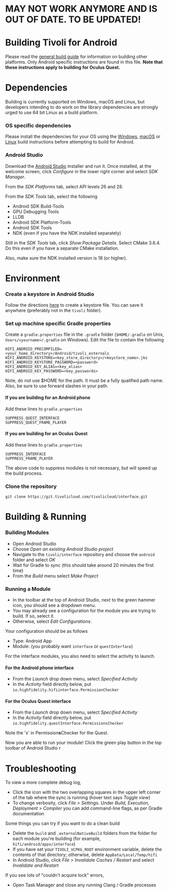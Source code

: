 # **MAY NOT WORK ANYMORE AND IS OUT OF DATE. TO BE UPDATED!**

# Building Tivoli for Android

Please read the [general build guide](BUILD.md) for information on building other platforms. Only Android specific instructions are found in this file. **Note that these instructions apply to building for Oculus Quest.**

# Dependencies

Building is currently supported on Windows, macOS and Linux, but developers intending to do work on the library dependencies are strongly urged to use 64 bit Linux as a build platform.

### OS specific dependencies

Please install the dependencies for your OS using the [Windows](BUILD_WINDOWS.md), [macOS](BUILD_MACOS.md) or [Linux](BUILD_LINUX.md) build instructions before attempting to build for Android.

### Android Studio

Download the [Android Studio](https://developer.android.com/studio/index.html) installer and run it. Once installed, at the welcome screen, click _Configure_ in the lower right corner and select _SDK Manager_.

From the _SDK Platforms_ tab, select API levels 26 and 28.

From the _SDK Tools_ tab, select the following

-   Android SDK Build-Tools
-   GPU Debugging Tools
-   LLDB
-   Android SDK Platform-Tools
-   Android SDK Tools
-   NDK (even if you have the NDK installed separately)

Still in the _SDK Tools_ tab, click _Show Package Details_. Select CMake 3.6.4. Do this even if you have a separate CMake installation.

Also, make sure the NDK installed version is 18 (or higher).

# Environment

### Create a keystore in Android Studio

Follow the directions [here](https://developer.android.com/studio/publish/app-signing#generate-key) to create a keystore file. You can save it anywhere (preferably not in the `tivoli` folder).

### Set up machine specific Gradle properties

Create a `gradle.properties` file in the `.gradle` folder (`$HOME/.gradle` on Unix, `Users/<yourname>/.gradle` on Windows). Edit the file to contain the following

    HIFI_ANDROID_PRECOMPILED=<your_home_directory>/Android/tivoli_externals
    HIFI_ANDROID_KEYSTORE=<key_store_directory>/<keystore_name>.jks
    HIFI_ANDROID_KEYSTORE_PASSWORD=<password>
    HIFI_ANDROID_KEY_ALIAS=<key_alias>
    HIFI_ANDROID_KEY_PASSWORD=<key_passwords>

Note, do not use \$HOME for the path. It must be a fully qualified path name. Also, be sure to use forward slashes in your path.

#### If you are building for an Android phone

Add these lines to `gradle.properties`

    SUPPRESS_QUEST_INTERFACE
    SUPPRESS_QUEST_FRAME_PLAYER

#### If you are building for an Oculus Quest

Add these lines to `gradle.properties`

    SUPPRESS_INTERFACE
    SUPPRESS_FRAME_PLAYER

The above code to suppress modules is not necessary, but will speed up the build process.

### Clone the repository

`git clone https://git.tivolicloud.com/tivolicloud/interface.git`

# Building & Running

### Building Modules

-   Open Android Studio
-   Choose _Open an existing Android Studio project_
-   Navigate to the `tivoli/interface` repository and choose the `android` folder and select _OK_
-   Wait for Gradle to sync (this should take around 20 minutes the first time)
-   From the _Build_ menu select _Make Project_

### Running a Module

-   In the toolbar at the top of Android Studio, next to the green hammer icon, you should see a dropdown menu.
-   You may already see a configuration for the module you are trying to build. If so, select it.
-   Otherwise, select _Edit Configurations_.

Your configuration should be as follows

-   Type: Android App
-   Module: <your module> (you probably want `interface` or `questInterface`)

For the interface modules, you also need to select the activity to launch.

#### For the Android phone interface

-   From the _Launch_ drop down menu, select _Specified Activity_
-   In the _Activity_ field directly below, put `io.highfidelity.hifiinterface.PermissionChecker`

#### For the Oculus Quest interface

-   From the _Launch_ drop down menu, select _Specified Activity_
-   In the _Activity_ field directly below, put `io.highfidelity.questInterface.PermissionsChecker`

Note the 's' in Permission**s**Checker for the Quest.

Now you are able to run your module! Click the green play button in the top toolbar of Android Studio
r

# Troubleshooting

To view a more complete debug log,

-   Click the icon with the two overlapping squares in the upper left corner of the tab where the sync is running (hover text says _Toggle view_)
-   To change verbosity, click _File > Settings_. Under _Build, Execution, Deployment > Compiler_ you can add command-line flags, as per Gradle documentation

Some things you can try if you want to do a clean build

-   Delete the `build` and `.externalNativeBuild` folders from the folder for each module you're building (for example, `hifi/android/apps/interface`)
-   If you have set your `TIVOLI_VCPKG_ROOT` environment variable, delete the contents of that directory; otherwise, delete `AppData/Local/Temp/hifi`
-   In Android Studio, click _File > Invalidate Caches / Restart_ and select _Invalidate and Restart_

If you see lots of "couldn't acquire lock" errors,

-   Open Task Manager and close any running Clang / Gradle processes
